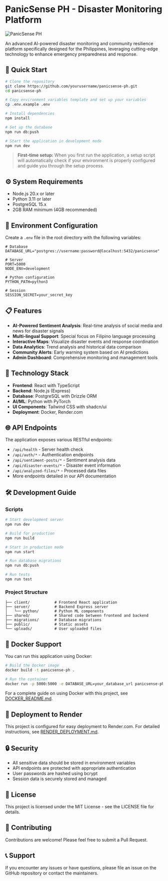 # PanicSense PH - Disaster Monitoring Platform

![PanicSense PH](./public/logo.png)

An advanced AI-powered disaster monitoring and community resilience platform specifically designed for the Philippines, leveraging cutting-edge technology to enhance emergency preparedness and response.

## 🚀 Quick Start

```bash
# Clone the repository
git clone https://github.com/yourusername/panicsense-ph.git
cd panicsense-ph

# Copy environment variables template and set up your variables
cp .env.example .env

# Install dependencies
npm install

# Set up the database
npm run db:push

# Start the application in development mode
npm run dev
```

> **First-time setup:** When you first run the application, a setup script will automatically check if your environment is properly configured and guide you through the setup process.

## ⚙️ System Requirements

- Node.js 20.x or later
- Python 3.11 or later
- PostgreSQL 15.x
- 2GB RAM minimum (4GB recommended)

## 🔧 Environment Configuration

Create a `.env` file in the root directory with the following variables:

```env
# Database
DATABASE_URL="postgres://username:password@localhost:5432/panicsense"

# Server
PORT=5000
NODE_ENV=development

# Python configuration
PYTHON_PATH=python3

# Session
SESSION_SECRET=your_secret_key
```

## 📋 Features

- **AI-Powered Sentiment Analysis**: Real-time analysis of social media and news for disaster signals
- **Multi-lingual Support**: Special focus on Filipino language processing
- **Interactive Maps**: Visualize disaster events and response coordination
- **Data Analytics**: Trend analysis and historical data comparison
- **Community Alerts**: Early warning system based on AI predictions
- **Admin Dashboard**: Comprehensive monitoring and management tools

## 🧰 Technology Stack

- **Frontend**: React with TypeScript
- **Backend**: Node.js (Express)
- **Database**: PostgreSQL with Drizzle ORM
- **AI/ML**: Python with PyTorch
- **UI Components**: Tailwind CSS with shadcn/ui
- **Deployment**: Docker, Render.com

## 🌐 API Endpoints

The application exposes various RESTful endpoints:

- `/api/health` - Server health check
- `/api/auth/*` - Authentication endpoints
- `/api/sentiment-posts/*` - Sentiment analysis data
- `/api/disaster-events/*` - Disaster event information
- `/api/analyzed-files/*` - Processed data files
- More endpoints detailed in our API documentation

## 🛠️ Development Guide

### Scripts

```bash
# Start development server
npm run dev

# Build for production
npm run build

# Start in production mode
npm run start

# Run database migrations
npm run db:push

# Run tests
npm run test
```

### Project Structure

```
├── client/           # Frontend React application
├── server/           # Backend Express server
│   └── python/       # Python ML components
├── shared/           # Shared code between frontend and backend
├── migrations/       # Database migrations
├── public/           # Static assets
└── uploads/          # User uploaded files
```

## 🐳 Docker Support

You can run this application using Docker:

```bash
# Build the Docker image
docker build -t panicsense-ph .

# Run the container
docker run -p 5000:5000 -e DATABASE_URL=your_database_url panicsense-ph
```

For a complete guide on using Docker with this project, see [DOCKER_README.md](./DOCKER_README.md).

## 🚀 Deployment to Render

This project is configured for easy deployment to Render.com. For detailed instructions, see [RENDER_DEPLOYMENT.md](./RENDER_DEPLOYMENT.md).

## 🔒 Security

- All sensitive data should be stored in environment variables
- API endpoints are protected with appropriate authentication
- User passwords are hashed using bcrypt
- Session data is securely stored and managed

## 📄 License

This project is licensed under the MIT License - see the LICENSE file for details.

## 🤝 Contributing

Contributions are welcome! Please feel free to submit a Pull Request.

## 📞 Support

If you encounter any issues or have questions, please file an issue on the GitHub repository or contact the maintainers.